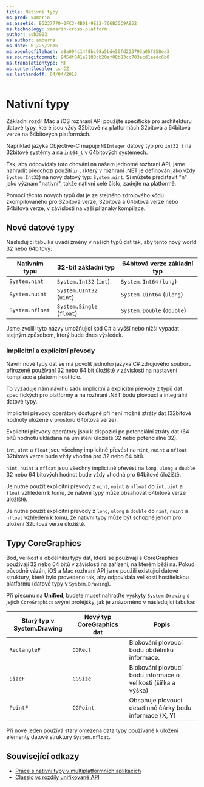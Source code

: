 ```yaml
---
title: Nativní typy
ms.prod: xamarin
ms.assetid: B5237770-0FC3-4B01-9E22-766B35C9A952
ms.technology: xamarin-cross-platform
author: asb3993
ms.author: amburns
ms.date: 01/25/2016
ms.openlocfilehash: e8a094c1448bc98a5bde56fd223793a05f858ea3
ms.sourcegitcommit: 945df041e2180cb20af08b83cc703ecd1aedc6b0
ms.translationtype: MT
ms.contentlocale: cs-CZ
ms.lasthandoff: 04/04/2018
---
```

# <a name="native-types"></a>Nativní typy

Základní rozdíl Mac a iOS rozhraní API použijte specifické pro architekturu datové typy, které jsou vždy 32bitové na platformách 32bitová a 64bitová verze na 64bitových platformách.

Například jazyka Objective-C mapuje `NSInteger` datový typ pro `int32_t` na 32bitové systémy a na `int64_t` v 64bitových systémech.

Tak, aby odpovídaly toto chování na našem jednotné rozhraní API, jsme nahradit předchozí použití `int` (který v rozhraní .NET je definován jako vždy `System.Int32`) na nový datový typ: `System.nint`.  Si můžete představit "n" jako význam "nativní", takže nativní celé číslo, zadejte na platformě.

Pomocí těchto nových typů dat je ze stejného zdrojového kódu zkompilovaného pro 32bitová verze, 32bitová a 64bitová verze nebo 64bitová verze, v závislosti na vaší příznaky kompilace.

## <a name="new-data-types"></a>Nové datové typy

Následující tabulka uvádí změny v našich typů dat tak, aby tento nový world 32 nebo 64bitový:

|Nativním typu|32-bit základní typ|64bitová verze základní typ|
|--- |--- |--- |
|`System.nint`|`System.Int32` (`int`)|`System.Int64` (`long`)|
|`System.nuint`|`System.UInt32` (`uint`)|`System.UInt64` (`ulong`)|
|`System.nfloat`|`System.Single` (`float`)|`System.Double` (`double`)|

Jsme zvolili tyto názvy umožňující kód C# a vyšší nebo nižší vypadat stejným způsobem, který bude dnes výsledek.

### <a name="implicit-and-explicit-conversions"></a>Implicitní a explicitní převody

Návrh nové typy dat se má povolit jednoho jazyka C# zdrojového souboru přirozeně používání 32 nebo 64 bit úložiště v závislosti na nastavení kompilace a platorm hostitele.

To vyžaduje nám návrhu sadu implicitní a explicitní převody z typů dat specifických pro platformy a na rozhraní .NET bodu plovoucí a integrální datové typy.

Implicitní převody operátory dostupné při není možné ztráty dat (32bitové hodnoty uložené v prostoru 64bitová verze).

Explicitní převody operátory jsou k dispozici po potenciální ztráty dat (64 bitů hodnotu ukládána na umístění úložiště 32 nebo potenciálně 32).

 `int`, `uint` a `float` jsou všechny implicitně převést na `nint`, `nuint` a `nfloat` 32bitová verze bude vždy vhodná pro 32 nebo 64 bitů.

 `nint`, `nuint` a `nfloat` jsou všechny implicitně převést na `long`, `ulong` a `double` 32 nebo 64 bitových hodnot bude vždy vhodná pro 64bitové úložiště.

Je nutné použít explicitní převody z `nint`, `nuint` a `nfloat` do `int`, `uint` a `float` vzhledem k tomu, že nativní typy může obsahovat 64bitová verze úložiště.

Je nutné použít explicitní převody z `long`, `ulong` a `double` do `nint`, `nuint` a `nfloat` vzhledem k tomu, že nativní typy může být schopné jenom pro uložení 32bitová verze úložiště.

## <a name="coregraphics-types"></a>Typy CoreGraphics

Bod, velikost a obdélníku typy dat, které se používají s CoreGraphics používají 32 nebo 64 bitů v závislosti na zařízení, na kterém běží na.  Pokud původně vázán, iOS a Mac rozhraní API jsme použili existující datové struktury, které bylo provedeno tak, aby odpovídala velikosti hostitelskou platformu (datové typy v `System.Drawing`).

Při přesunu na **Unified**, budete muset nahraďte výskyty `System.Drawing` s jejich `CoreGraphics` svými protějšky, jak je znázorněno v následující tabulce:

|Starý typ v System.Drawing|Nový typ CoreGraphics dat|Popis|
|--- |--- |--- |
|`RectangleF`|`CGRect`|Blokování plovoucí bodu obdélníku informace.|
|`SizeF`|`CGSize`|Blokování plovoucí bodu informace o velikosti (šířka a výška)|
|`PointF`|`CGPoint`|Obsahuje plovoucí desetinné čárky bodu informace (X, Y)|

Při nové jeden používá starý omezena data typy používané k uložení elementy datové struktury `System.nfloat`.

## <a name="related-links"></a>Související odkazy

- [Práce s nativní typy v multiplatformních aplikacích](~/cross-platform/macios/native-types-cross-platform.md)
- [Classic vs rozdíly unifikované API](https://developer.xamarin.com/releases/ios/api_changes/classic-vs-unified-8.6.0/)

